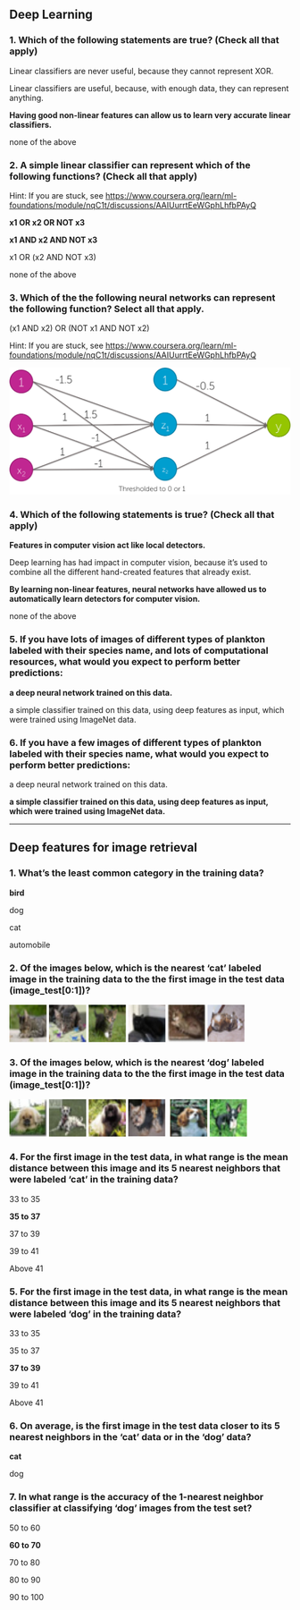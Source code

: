 ## Deep Learning ##

### 1. Which of the following statements are true? (Check all that apply) ###

Linear classifiers are never useful, because they cannot represent XOR.

Linear classifiers are useful, because, with enough data, they can represent anything.

**Having good non-linear features can allow us to learn very accurate linear classifiers.**

none of the above

### 2. A simple linear classifier can represent which of the following functions? (Check all that apply) ###

Hint: If you are stuck, see https://www.coursera.org/learn/ml-foundations/module/nqC1t/discussions/AAIUurrtEeWGphLhfbPAyQ

**x1 OR x2 OR NOT x3**

**x1 AND x2 AND NOT x3**

x1 OR (x2 AND NOT x3)

none of the above

### 3. Which of the the following neural networks can represent the following function? Select all that apply. ###

(x1 AND x2) OR (NOT x1 AND NOT x2)

Hint: If you are stuck, see https://www.coursera.org/learn/ml-foundations/module/nqC1t/discussions/AAIUurrtEeWGphLhfbPAyQ

![Deep Neural Network](quiz/or.png "Deep Neural Network")

### 4. Which of the following statements is true? (Check all that apply) ###

**Features in computer vision act like local detectors.**

Deep learning has had impact in computer vision, because it’s used to combine all the different hand-created features that already exist.

**By learning non-linear features, neural networks have allowed us to automatically learn detectors for computer vision.**

none of the above

### 5. If you have lots of images of different types of plankton labeled with their species name, and lots of computational resources, what would you expect to perform better predictions: ###

**a deep neural network trained on this data.**

a simple classifier trained on this data, using deep features as input, which were trained using ImageNet data.

### 6. If you have a few images of different types of plankton labeled with their species name, what would you expect to perform better predictions: ###

a deep neural network trained on this data.

**a simple classifier trained on this data, using deep features as input, which were trained using ImageNet data.**

---

## Deep features for image retrieval ##

### 1. What’s the least common category in the training data? ###

**bird**

dog

cat

automobile

### 2. Of the images below, which is the nearest ‘cat’ labeled image in the training data to the the first image in the test data (image_test[0:1])? ###

<img src="quiz/cat1.png">
<img src="quiz/cat2.png">
<img src="quiz/cat3.png">
<img src="quiz/cat4.png">
<img src="quiz/cat5.png">
<kbd>
  <img src="quiz/cat6.png">
</kbd>

### 3. Of the images below, which is the nearest ‘dog’ labeled image in the training data to the the first image in the test data (image_test[0:1])? ###

<img src="quiz/dog1.png">
<img src="quiz/dog2.png">
<img src="quiz/dog3.png">
<kbd>
  <img src="quiz/dog4.png">
</kbd>
<img src="quiz/dog5.png">
<img src="quiz/dog6.png">

### 4. For the first image in the test data, in what range is the mean distance between this image and its 5 nearest neighbors that were labeled ‘cat’ in the training data? ###

33 to 35

**35 to 37**

37 to 39

39 to 41

Above 41

### 5. For the first image in the test data, in what range is the mean distance between this image and its 5 nearest neighbors that were labeled ‘dog’ in the training data? ###

33 to 35

35 to 37

**37 to 39**

39 to 41

Above 41

### 6. On average, is the first image in the test data closer to its 5 nearest neighbors in the ‘cat’ data or in the ‘dog’ data? ###

**cat**

dog

### 7. In what range is the accuracy of the 1-nearest neighbor classifier at classifying ‘dog’ images from the test set? ###

50 to 60

**60 to 70**

70 to 80

80 to 90

90 to 100

